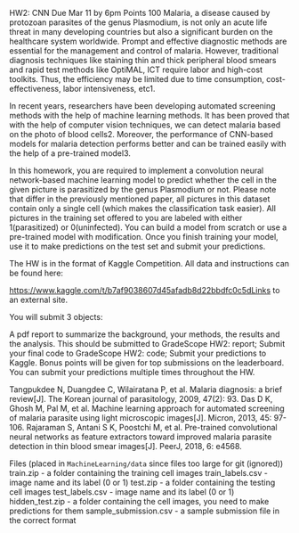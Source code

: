 HW2: CNN
Due Mar 11 by 6pm Points 100
Malaria, a disease caused by protozoan parasites of the genus Plasmodium, is not only an acute life threat in many developing countries but also a significant burden on the healthcare system worldwide.  Prompt and effective diagnostic methods are essential for the management and control of malaria. However, traditional diagnosis techniques like staining thin and thick peripheral blood smears and rapid test methods like OptiMAL, ICT require labor and high-cost toolkits. Thus, the efficiency may be limited due to time consumption, cost-effectiveness, labor intensiveness, etc1.

 

In recent years, researchers have been developing automated screening methods with the help of machine learning methods. It has been proved that with the help of computer vision techniques, we can detect malaria based on the photo of blood cells2. Moreover, the performance of CNN-based models for malaria detection performs better and can be trained easily with the help of a pre-trained model3.

 

In this homework, you are required to implement a convolution neural network-based machine learning model to predict whether the cell in the given picture is parasitized by the genus Plasmodium or not. Please note that differ in the previously mentioned paper, all pictures in this dataset contain only a single cell (which makes the classification task easier). All pictures in the training set offered to you are labeled with either 1(parasitized) or 0(uninfected). You can build a model from scratch or use a pre-trained model with modification. Once you finish training your model, use it to make predictions on the test set and submit your predictions.

 

The HW is in the format of Kaggle Competition. All data and instructions can be found here:

https://www.kaggle.com/t/b7af9038607d45afadb8d22bbdfc0c5dLinks to an external site. 

You will submit 3 objects: 

A pdf report to summarize the background, your methods, the results and the analysis. This should be submitted to GradeScope HW2: report;
Submit your final code to GradeScope HW2: code;
Submit your predictions to Kaggle. Bonus points will be given for top submissions on the leaderboard. You can submit your predictions multiple times throughout the HW. 
 

Tangpukdee N, Duangdee C, Wilairatana P, et al. Malaria diagnosis: a brief review[J]. The Korean journal of parasitology, 2009, 47(2): 93.
Das D K, Ghosh M, Pal M, et al. Machine learning approach for automated screening of malaria parasite using light microscopic images[J]. Micron, 2013, 45: 97-106.
Rajaraman S, Antani S K, Poostchi M, et al. Pre-trained convolutional neural networks as feature extractors toward improved malaria parasite detection in thin blood smear images[J]. PeerJ, 2018, 6: e4568.


Files (placed in `MachineLearning/data` since files too large for git (ignored))
train.zip - a folder containing the training cell images
train_labels.csv - image name and its label (0 or 1)
test.zip - a folder containing the testing cell images
test_labels.csv - image name and its label (0 or 1)
hidden_test.zip - a folder containing the cell images, you need to make predictions for them
sample_submission.csv - a sample submission file in the correct format
